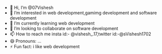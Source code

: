 - 👋 Hi, I’m @07Vishesh
- 👀 I’m interested in web development,gamimg development and software development
- 🌱 I’m currently learning web development
- 💞️ I’m looking to collaborate on software development
- 📫 How to reach me insta id:- @vishesh_.17,twitter id:-@sVishesh1702
- 😄 Pronouns: ...
- ⚡ Fun fact: i like web development

<!---
07Vishesh/07Vishesh is a ✨ special ✨ repository because its `README.md` (this file) appears on your GitHub profile.
You can click the Preview link to take a look at your changes.
--->

